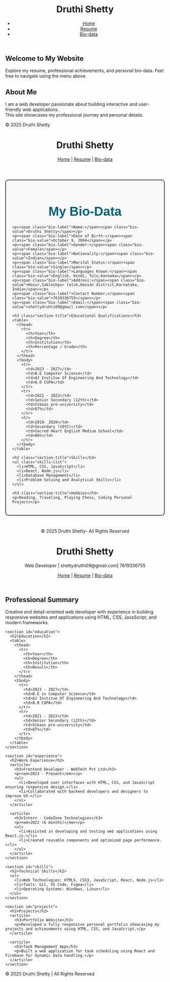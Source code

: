 <!DOCTYPE html>
<html lang="en">
<head>
  <meta charset="UTF-8">
  <title>Druthi Shetty – Personal Website</title>
  <meta name="viewport" content="width=device-width, initial-scale=1">
  <link rel="stylesheet" href="style.css">
</head>
<body>
  <header>
    <h1>Druthi Shetty</h1>
    <nav>
      <ul>
        <li><a href="index.html">Home</a></li>
        <li><a href="resume.html">Resume</a></li>
        <li><a href="biodata.html">Bio-data</a></li>
      </ul>
    </nav>
  </header>
  <main>
    <section id="welcome">
      <h2>Welcome to My Website</h2>
      <p>Explore my resume, professional achievements, and personal bio-data. Feel free to navigate using the menu above.</p>
    </section>
    <section id="about">
      <h2>About Me</h2>
      <p>
        I am a web developer passionate about building interactive and user-friendly web applications.<br>
        This site showcases my professional journey and personal details. 
      </p>
    </section>
  </main>
  <footer>
    &copy; 2025 Druthi Shetty
  </footer>
</body>
</html>
<!DOCTYPE html>
<html lang="en">
<head>
  <meta charset="UTF-8">
  <title>Bio-data - Druthi Shetty</title>
  <meta name="viewport" content="width=device-width, initial-scale=1">
  <link rel="stylesheet" href="style.css">
  <style>
    /* Basic styles specific to biodata page */
    .bio-container {
      max-width: 700px;
      margin: 40px auto;
      padding: 20px;
      border: 2px solid #333;
      border-radius: 10px;
      background-color: #f9f9f9;
      font-family: Arial, sans-serif;
      color: #222;
    }
    .bio-heading {
      text-align: center;
      font-size: 2.5rem;
      margin-bottom: 20px;
      color: #005f73;
    }
    .bio-label {
      font-weight: bold;
      margin-top: 15px;
    }
    .bio-value {
      margin-left: 10px;
    }
    .section-title {
      margin-top: 30px;
      font-size: 1.8rem;
      border-bottom: 2px solid #005f73;
      padding-bottom: 5px;
      color: #0a9396;
    }
    ul.skills-list {
      list-style-type: square;
      padding-left: 20px;
    }
  </style>
</head>
<body>
  <header>
    <h1>Druthi Shetty</h1>
    <nav>
      <a href="index.html">Home</a> |
      <a href="resume.html">Resume</a> |
      <a href="biodata.html">Bio-data</a>
    </nav>
  </header>

  <div class="bio-container">
    <h2 class="bio-heading">My Bio-Data</h2>

    <p><span class="bio-label">Name:</span><span class="bio-value">Druthi Shetty</span></p>
    <p><span class="bio-label">Date of Birth:</span><span class="bio-value">October 9, 2004</span></p>
    <p><span class="bio-label">Gender:</span><span class="bio-value">Female</span></p>
    <p><span class="bio-label">Nationality:</span><span class="bio-value">Indian</span></p>
    <p><span class="bio-label">Marital Status:</span><span class="bio-value">Single</span></p>
    <p><span class="bio-label">Languages Known:</span><span class="bio-value">English, Hindi, Tulu,Kannada</span></p>
    <p><span class="bio-label">Address:</span><span class="bio-value">Hosur,Sakleshpur taluk,Hassan district,Karnataka, India</span></p>
    <p><span class="bio-label">Contact Number:</span><span class="bio-value">7619336755</span></p>
    <p><span class="bio-label">Email:</span><span class="bio-value">shettydruhti09@gmail.com</span></p>

    <h3 class="section-title">Educational Qualifications</h3>
    <table>
      <thead>
        <tr>
          <th>Year</th>
          <th>Degree</th>
          <th>Institution</th>
          <th>Percentage / Grade</th>
        </tr>
      </thead>
      <tbody>
        <tr>
          <td>2023 - 2027</td>
          <td>B.E Computer Science</td>
          <td>AJ Institue Of Engineering And Technology</td>
          <td>8.0 CGPA</td>
        </tr>
        <tr>
          <td>2021 - 2022</td>
          <td>Senior Secondary (12th)</td>
          <td>Vikaas pre-university</td>
          <td>87%</td>
        </tr>
        <tr>
          <td>2019- 2020</td>
          <td>Secondary (10th)</td>
          <td>Sacred Heart English Medium School</td>
          <td>86%</td>
        </tr>
      </tbody>
    </table>

    <h3 class="section-title">Skills</h3>
    <ul class="skills-list">
      <li>HTML, CSS, JavaScript</li>
      <li>React, Node.js</li>
      <li>Database Management</li>
      <li>Problem Solving and Analytical Skills</li>
    </ul>

    <h3 class="section-title">Hobbies</h3>
    <p>Reading, Traveling, Playing Chess, Coding Personal Projects</p>
  </div>

  <footer>
    <p style="text-align: center; margin-top: 40px;">&copy; 2025 Druthi Shetty- All Rights Reserved</p>
  </footer>
</body>
</html>
<!DOCTYPE html>
<html lang="en">
<head>
  <meta charset="UTF-8">
  <title>Resume - Druthi Shetty</title>
  <meta name="viewport" content="width=device-width, initial-scale=1">
  <link rel="stylesheet" href="style.css">
</head>
<body>
  <header>
    <h1>Druthi Shetty</h1>
    <p>Web Developer | shettydruthi09@gmail.com| 7619336755</p>
    <nav>
      <a href="index.html">Home</a> |
      <a href="resume.html">Resume</a> |
      <a href="biodata.html">Bio-data</a>
    </nav>
  </header>

  <main>
    <section id="summary">
      <h2>Professional Summary</h2>
      <p>Creative and detail-oriented web developer with experience in building responsive websites and applications using HTML, CSS, JavaScript, and modern frameworks.</p>
    </section>

    <section id="education">
      <h2>Education</h2>
      <table>
        <thead>
          <tr>
            <th>Year</th>
            <th>Degree</th>
            <th>Institution</th>
            <th>Result</th>
          </tr>
        </thead>
        <tbody>
          <tr>
            <td>2023 - 2027</td>
            <td>B.E in Computer Science</td>
            <td>AJ Institue Of Engineering And Technology</td>
            <td>8.0 CGPA</td>
          </tr>
          <tr>
            <td>2021 - 2022</td>
            <td>Senior Secondary (12th)</td>
            <td>Vikaas pre-university</td>
            <td>87%</td>
          </tr>
        </tbody>
      </table>
    </section>

    <section id="experience">
      <h2>Work Experience</h2>
      <article>
        <h3>Frontend Developer - WebTech Pvt Ltd</h3>
        <p><em>2023 - Present</em></p>
        <ul>
          <li>Developed user interfaces with HTML, CSS, and JavaScript ensuring responsive design.</li>
          <li>Collaborated with backend developers and designers to improve UX.</li>
        </ul>
      </article>

      <article>
        <h3>Intern - CodeZone Technologies</h3>
        <p><em>2022 (6 months)</em></p>
        <ul>
          <li>Assisted in developing and testing web applications using React.js.</li>
          <li>Created reusable components and optimized page performance.</li>
        </ul>
      </article>
    </section>

    <section id="skills">
      <h2>Technical Skills</h2>
      <ul>
        <li>Web Technologies: HTML5, CSS3, JavaScript, React, Node.js</li>
        <li>Tools: Git, VS Code, Figma</li>
        <li>Operating Systems: Windows, Linux</li>
      </ul>
    </section>

    <section id="projects">
      <h2>Projects</h2>
      <article>
        <h3>Portfolio Website</h3>
        <p>Developed a fully responsive personal portfolio showcasing my projects and achievements using HTML, CSS, and JavaScript.</p>
      </article>

      <article>
        <h3>Task Management App</h3>
        <p>Built a web application for task scheduling using React and Firebase for dynamic data handling.</p>
      </article>
    </section>
  </main>

  <footer>
    <p>&copy; 2025 Druthi Shetty | All Rights Reserved</p>
  </footer>
</body>
</html>
